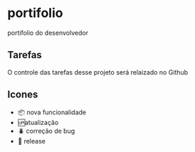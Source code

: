 # portifolio

portifolio do desenvolvedor

## Tarefas

O controle das tarefas desse projeto será relaizado no Github

## Icones

- :package: nova funcionalidade
- :up:atualização
- :beetle: correção de bug
- :checkered_flag: release
